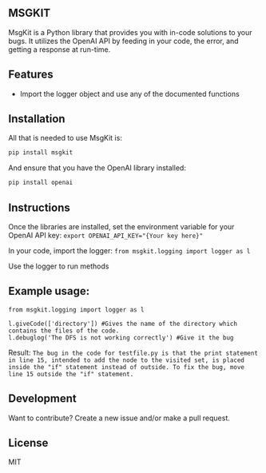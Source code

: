 ## MSGKIT

MsgKit is a Python library that provides you with in-code solutions to your bugs. It utilizes the OpenAI API by feeding in your code, the error, and getting a response at run-time.

## Features

- Import the logger object and use any of the documented functions

## Installation

All that is needed to use MsgKit is:
```sh
pip install msgkit
```

And ensure that you have the OpenAI library installed:
```sh
pip install openai
```

## Instructions

Once the libraries are installed, set the environment variable for your OpenAI API key:
`export OPENAI_API_KEY="{Your key here}"`

In your code, import the logger:
`from msgkit.logging import logger as l`

Use the logger to run methods

## Example usage:
```
from msgkit.logging import logger as l

l.giveCode(['directory']) #Gives the name of the directory which contains the files of the code.
l.debuglog('The DFS is not working correctly') #Give it the bug
```
Result:
`The bug in the code for testfile.py is that the print statement in line 15, intended to add the node to the visited set, is placed inside the "if" statement instead of outside. To fix the bug, move line 15 outside the "if" statement.`

## Development

Want to contribute? Create a new issue and/or make a pull request.

## License

MIT
